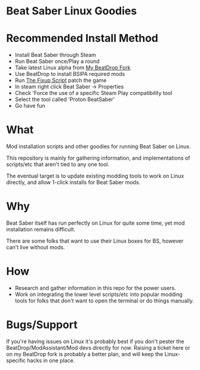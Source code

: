 # Beat Saber Linux Goodies

# Recommended Install Method
- Install Beat Saber through Steam
- Run Beat Saber once/Play a round
- Take latest Linux alpha from [My BeatDrop Fork](https://github.com/geefr/BeatDrop/releases) 
- Use BeatDrop to install BSIPA required mods
- Run [The Fixup Script](https://github.com/geefr/beatsaber-linux-goodies/blob/master/scripts/bs-linux-modfix.sh) patch the game
- In steam right click Beat Saber -> Properties
- Check 'Force the use of a specific Steam Play compatibility tool
- Select the tool called 'Proton BeatSaber'
- Go have fun

# What
Mod installation scripts and other goodies for running Beat Saber on Linux.

This repository is mainly for gathering information, and implementations of scripts/etc that aren't tied to any one tool.

The eventual target is to update existing modding tools to work on Linux directly, and allow 1-click installs for Beat Saber mods.

# Why
Beat Saber itself has run perfectly on Linux for quite some time, yet mod installation remains difficult.

There are some folks that want to use their Linux boxes for BS, however can't live without mods.

# How
- Research and gather information in this repo for the power users.
- Work on integrating the lower level scripts/etc into popular modding tools for folks that don't want to open the terminal or do things manually.

# Bugs/Support
If you're having issues on Linux it's probably best if you don't pester the BeatDrop/ModAssistant/Mod devs directly for now.
Raising a ticket here or on my BeatDrop fork is probably a better plan, and will keep the Linux-specific hacks in one place.